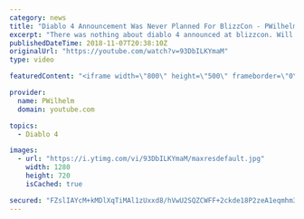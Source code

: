 ```yaml
---
category: news
title: "Diablo 4 Announcement Was Never Planned For BlizzCon - PWilhelm"
excerpt: "There was nothing about diablo 4 announced at blizzcon. Will we ever get it? Or will we go to the mobile version Diablo immortal? Thank you for watching."
publishedDateTime: 2018-11-07T20:38:10Z
originalUrl: "https://youtube.com/watch?v=93DbILKYmaM"
type: video

featuredContent: "<iframe width=\"800\" height=\"500\" frameborder=\"0\" src=\"https://www.youtube.com/embed/93DbILKYmaM\" allow=\"accelerometer; autoplay; encrypted-media; gyroscope; picture-in-picture\" allowfullscreen></iframe>"

provider:
  name: PWilhelm
  domain: youtube.com

topics:
  - Diablo 4

images:
  - url: "https://i.ytimg.com/vi/93DbILKYmaM/maxresdefault.jpg"
    width: 1280
    height: 720
    isCached: true

secured: "FZslIAYcM+kMDlXqTiMAl1zUxxd8/hVwU2SQZCWFF+2ckde18P2zeA1eqmhm3zle0OVUuaSy/7oB7Wtm2jgSdx22M0JiXVRx6qrYBgSz0WyhRz48tMdMMKvn8XD5Daax/IYQ43gf27Z7iShLSS5FgZM4rLsMwcViXVHUT/q6L/JItZg4e+i0uLK6ej3BzTjZ1X+DHualg5n+uQYBTwIVRBhjdqXD4/Hn7Bwx66AbzDbCLhmnE0w4yxjUO6rMHKma8qdTtffnPk/uAoiO4A2dIRpX9VnFM3PBn0gQQtkorvUoKUQ+3oAdgMTFhqlsHYYtmKuQMWe/wBa2Bwcc+G6emkHJMKklgb7ZdSdpgXcU/PASDkiU0ba7sZ1eDsQ+phhKvAmS3oJRDHp6DmPJfA4cYR3OjV1pcenjSYZ3BVBWpp/UcFNiowZ2ieNvvBxDhHb5;+mXzDQJx9cIJ4UCTw+bsfA=="
---
```


